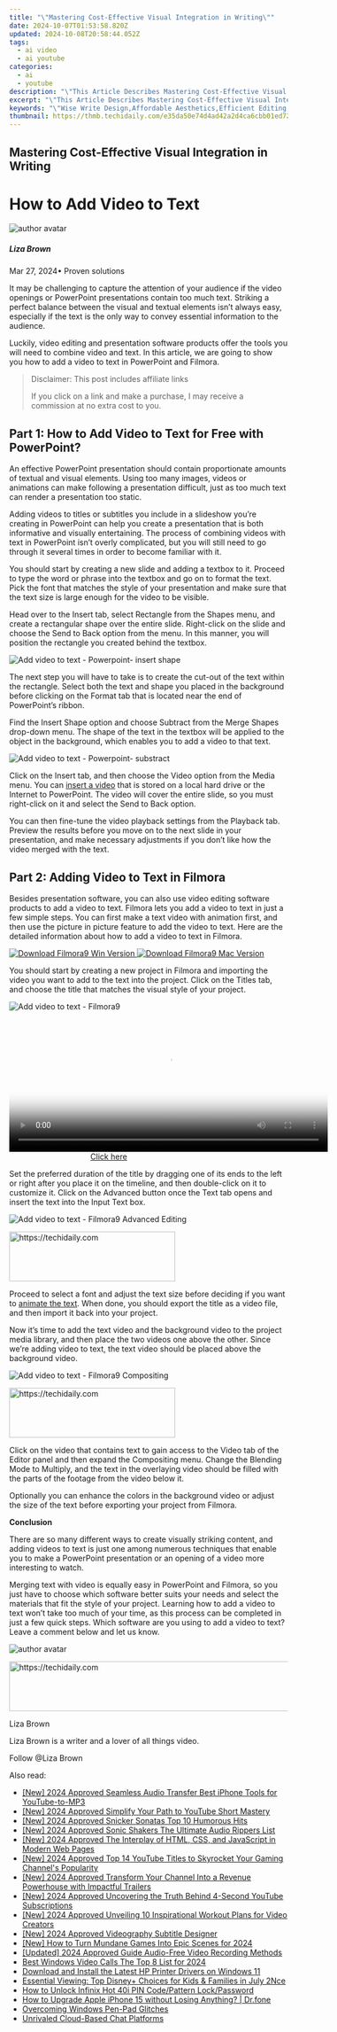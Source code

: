 ```yaml
---
title: "\"Mastering Cost-Effective Visual Integration in Writing\""
date: 2024-10-07T01:53:58.820Z
updated: 2024-10-08T20:58:44.052Z
tags:
  - ai video
  - ai youtube
categories:
  - ai
  - youtube
description: "\"This Article Describes Mastering Cost-Effective Visual Integration in Writing\""
excerpt: "\"This Article Describes Mastering Cost-Effective Visual Integration in Writing\""
keywords: "\"Wise Write Design,Affordable Aesthetics,Efficient Editing,Budgeted Beauty,Simple Style Strategy,Cost-Effective Craft,Visual Writing Value\""
thumbnail: https://thmb.techidaily.com/e35da50e74d4ad42a2d4ca6cbb01ed721572402298c4b208ceac1efbbaaf58d4.png
---
```


## Mastering Cost-Effective Visual Integration in Writing

# How to Add Video to Text

![author avatar](https://lh5.googleusercontent.com/-AIMmjowaFs4/AAAAAAAAAAI/AAAAAAAAABc/Y5UmwDaI7HU/s250-c-k/photo.jpg)

##### Liza Brown

 Mar 27, 2024• Proven solutions

It may be challenging to capture the attention of your audience if the video openings or PowerPoint presentations contain too much text. Striking a perfect balance between the visual and textual elements isn’t always easy, especially if the text is the only way to convey essential information to the audience.

Luckily, video editing and presentation software products offer the tools you will need to combine video and text. In this article, we are going to show you how to add a video to text in PowerPoint and Filmora.

>  Disclaimer: This post includes affiliate links
>
>  If you click on a link and make a purchase, I may receive a commission at no extra cost to you.
>

## Part 1: How to Add Video to Text for Free with PowerPoint?

An effective PowerPoint presentation should contain proportionate amounts of textual and visual elements. Using too many images, videos or animations can make following a presentation difficult, just as too much text can render a presentation too static.

Adding videos to titles or subtitles you include in a slideshow you’re creating in PowerPoint can help you create a presentation that is both informative and visually entertaining. The process of combining videos with text in PowerPoint isn’t overly complicated, but you will still need to go through it several times in order to become familiar with it.

You should start by creating a new slide and adding a textbox to it. Proceed to type the word or phrase into the textbox and go on to format the text. Pick the font that matches the style of your presentation and make sure that the text size is large enough for the video to be visible.

Head over to the Insert tab, select Rectangle from the Shapes menu, and create a rectangular shape over the entire slide. Right-click on the slide and choose the Send to Back option from the menu. In this manner, you will position the rectangle you created behind the textbox.

![Add video to text - Powerpoint- insert shape](https://images.wondershare.com/filmora/article-images/insert-rectangle-shape.jpg)

The next step you will have to take is to create the cut-out of the text within the rectangle. Select both the text and shape you placed in the background before clicking on the Format tab that is located near the end of PowerPoint’s ribbon.

Find the Insert Shape option and choose Subtract from the Merge Shapes drop-down menu. The shape of the text in the textbox will be applied to the object in the background, which enables you to add a video to that text.

![Add video to text - Powerpoint- substract](https://images.wondershare.com/filmora/article-images/subtract-from-merge-shapes.jpg)

Click on the Insert tab, and then choose the Video option from the Media menu. You can [insert a video](https://tools.techidaily.com/wondershare/filmora/download/) that is stored on a local hard drive or the Internet to PowerPoint. The video will cover the entire slide, so you must right-click on it and select the Send to Back option.

You can then fine-tune the video playback settings from the Playback tab. Preview the results before you move on to the next slide in your presentation, and make necessary adjustments if you don’t like how the video merged with the text.

## Part 2: Adding Video to Text in Filmora

Besides presentation software, you can also use video editing software products to add a video to text. Filmora lets you add a video to text in just a few simple steps. You can first make a text video with animation first, and then use the picture in picture feature to add the video to text. Here are the detailed information about how to add a video to text in Filmora.

[![Download Filmora9 Win Version](https://images.wondershare.com/filmora/guide/download-btn-win.jpg) ](https://tools.techidaily.com/wondershare/filmora/download/) [![Download Filmora9 Mac Version](https://images.wondershare.com/filmora/guide/download-btn-mac.jpg) ](https://tools.techidaily.com/wondershare/filmora/download/)

You should start by creating a new project in Filmora and importing the video you want to add to the text into the project. Click on the Titles tab, and choose the title that matches the visual style of your project.

![Add video to text - Filmora9](https://images.wondershare.com/filmora/article-images/add-title-effects.jpg)

<!-- affiliate ads begin -->
<span id="1983474">
					<video width="576" height="240" style="cursor:pointer"
           poster="//a.impactradius-go.com/display-clicktoplayimage/1983474.png"
           onclick="if(!this.playClicked){this.play();this.setAttribute('controls',true);this.playClicked=true;}">
	   <source src="//a.impactradius-go.com/display-ad/22993-1983474">
	   <img src="//a.impactradius-go.com/display-clicktoplayimage/1983474.png" style="border: none; height: 100%; width: 100%; object-fit: contain">
	</video>
	<div style="width:360px;text-align:center"><a href="javascript:window.open(decodeURIComponent('https%3A%2F%2Fhomestyler.sjv.io%2Fc%2F5597632%2F1983474%2F22993'), '_blank');void(0);">Click here</a></div>
</span>
<img height="0" width="0" src="https://imp.pxf.io/i/5597632/1983474/22993" style="position:absolute;visibility:hidden;" border="0" />
<!-- affiliate ads end -->

Set the preferred duration of the title by dragging one of its ends to the left or right after you place it on the timeline, and then double-click on it to customize it. Click on the Advanced button once the Text tab opens and insert the text into the Input Text box.

![Add video to text - Filmora9 Advanced Editing](https://images.wondershare.com/filmora/article-images/make-text-video-advanced-text-edit.jpg)

<!-- affiliate ads begin -->
<a href="https://united.elfm.net/c/5597632/2139557/4704" target="_top" id="2139557">
  <img src="//a.impactradius-go.com/display-ad/4704-2139557" border="0" alt="https://techidaily.com" width="300" height="90"/>
</a>
<img height="0" width="0" src="https://united.elfm.net/i/5597632/2139557/4704" style="position:absolute;visibility:hidden;" border="0" />
<!-- affiliate ads end -->

Proceed to select a font and adjust the text size before deciding if you want to [animate the text](https://tools.techidaily.com/wondershare/filmora/download/). When done, you should export the title as a video file, and then import it back into your project.

Now it’s time to add the text video and the background video to the project media library, and then place the two videos one above the other. Since we’re adding video to text, the text video should be placed above the background video.

![Add video to text - Filmora9 Compositing](https://images.wondershare.com/filmora/article-images/compositing-video-9.jpg)

<!-- affiliate ads begin -->
<a href="https://aligracehair.sjv.io/c/5597632/1918698/19272" target="_top" id="1918698">
  <img src="//a.impactradius-go.com/display-ad/19272-1918698" border="0" alt="https://techidaily.com" width="300" height="90"/>
</a>
<img height="0" width="0" src="https://aligracehair.sjv.io/i/5597632/1918698/19272" style="position:absolute;visibility:hidden;" border="0" />
<!-- affiliate ads end -->

Click on the video that contains text to gain access to the Video tab of the Editor panel and then expand the Compositing menu. Change the Blending Mode to Multiply, and the text in the overlaying video should be filled with the parts of the footage from the video below it.

Optionally you can enhance the colors in the background video or adjust the size of the text before exporting your project from Filmora.

**Conclusion**

There are so many different ways to create visually striking content, and adding videos to text is just one among numerous techniques that enable you to make a PowerPoint presentation or an opening of a video more interesting to watch.

Merging text with video is equally easy in PowerPoint and Filmora, so you just have to choose which software better suits your needs and select the materials that fit the style of your project. Learning how to add a video to text won’t take too much of your time, as this process can be completed in just a few quick steps. Which software are you using to add a video to text? Leave a comment below and let us know.

![author avatar](https://lh5.googleusercontent.com/-AIMmjowaFs4/AAAAAAAAAAI/AAAAAAAAABc/Y5UmwDaI7HU/s250-c-k/photo.jpg)

<!-- affiliate ads begin -->
<a href="https://aligracehair.sjv.io/c/5597632/1948909/19272" target="_top" id="1948909">
  <img src="//a.impactradius-go.com/display-ad/19272-1948909" border="0" alt="https://techidaily.com" width="728" height="90"/>
</a>
<img height="0" width="0" src="https://aligracehair.sjv.io/i/5597632/1948909/19272" style="position:absolute;visibility:hidden;" border="0" />
<!-- affiliate ads end -->

Liza Brown

Liza Brown is a writer and a lover of all things video.

Follow @Liza Brown

<ins class="adsbygoogle"
     style="display:block"
     data-ad-format="autorelaxed"
     data-ad-client="ca-pub-7571918770474297"
     data-ad-slot="1223367746"></ins>

<ins class="adsbygoogle"
     style="display:block"
     data-ad-client="ca-pub-7571918770474297"
     data-ad-slot="8358498916"
     data-ad-format="auto"
     data-full-width-responsive="true"></ins>

<span class="atpl-alsoreadstyle">Also read:</span>
<div><ul>
<li><a href="https://youtube-zero.techidaily.com/024-approved-seamless-audio-transfer-best-iphone-tools-for-youtube-to-mp3/"><u>[New] 2024 Approved Seamless Audio Transfer Best iPhone Tools for YouTube-to-MP3</u></a></li>
<li><a href="https://youtube-zero.techidaily.com/024-approved-simplify-your-path-to-youtube-short-mastery/"><u>[New] 2024 Approved Simplify Your Path to YouTube Short Mastery</u></a></li>
<li><a href="https://youtube-zero.techidaily.com/024-approved-snicker-sonatas-top-10-humorous-hits/"><u>[New] 2024 Approved Snicker Sonatas Top 10 Humorous Hits</u></a></li>
<li><a href="https://youtube-zero.techidaily.com/024-approved-sonic-shakers-the-ultimate-audio-rippers-list/"><u>[New] 2024 Approved Sonic Shakers The Ultimate Audio Rippers List</u></a></li>
<li><a href="https://twitter-videos.techidaily.com/new-2024-approved-the-interplay-of-html-css-and-javascript-in-modern-web-pages/"><u>[New] 2024 Approved The Interplay of HTML, CSS, and JavaScript in Modern Web Pages</u></a></li>
<li><a href="https://youtube-zero.techidaily.com/024-approved-top-14-youtube-titles-to-skyrocket-your-gaming-channels-popularity/"><u>[New] 2024 Approved Top 14 YouTube Titles to Skyrocket Your Gaming Channel's Popularity</u></a></li>
<li><a href="https://youtube-zero.techidaily.com/024-approved-transform-your-channel-into-a-revenue-powerhouse-with-impactful-trailers/"><u>[New] 2024 Approved Transform Your Channel Into a Revenue Powerhouse with Impactful Trailers</u></a></li>
<li><a href="https://youtube-zero.techidaily.com/024-approved-uncovering-the-truth-behind-4-second-youtube-subscriptions/"><u>[New] 2024 Approved Uncovering the Truth Behind 4-Second YouTube Subscriptions</u></a></li>
<li><a href="https://youtube-zero.techidaily.com/024-approved-unveiling-10-inspirational-workout-plans-for-video-creators/"><u>[New] 2024 Approved Unveiling 10 Inspirational Workout Plans for Video Creators</u></a></li>
<li><a href="https://youtube-zero.techidaily.com/024-approved-videography-subtitle-designer/"><u>[New] 2024 Approved Videography Subtitle Designer</u></a></li>
<li><a href="https://youtube-tips.techidaily.com/ow-to-turn-mundane-games-into-epic-scenes-for-2024/"><u>[New] How to Turn Mundane Games Into Epic Scenes for 2024</u></a></li>
<li><a href="https://desktop-recording.techidaily.com/updated-2024-approved-guide-audio-free-video-recording-methods/"><u>[Updated] 2024 Approved Guide Audio-Free Video Recording Methods</u></a></li>
<li><a href="https://remote-screen-capture.techidaily.com/best-windows-video-calls-the-top-8-list-for-2024/"><u>Best Windows Video Calls The Top 8 List for 2024</u></a></li>
<li><a href="https://win-amazing.techidaily.com/download-and-install-the-latest-hp-printer-drivers-on-windows-11/"><u>Download and Install the Latest HP Printer Drivers on Windows 11</u></a></li>
<li><a href="https://techno-recovery.techidaily.com/essential-viewing-top-disneyplus-choices-for-kids-and-families-in-july-2nce/"><u>Essential Viewing: Top Disney+ Choices for Kids & Families in July 2Nce</u></a></li>
<li><a href="https://unlock-android.techidaily.com/how-to-unlock-infinix-hot-40i-pin-codepattern-lockpassword-by-drfone-android/"><u>How to Unlock Infinix Hot 40i PIN Code/Pattern Lock/Password</u></a></li>
<li><a href="https://techidaily.com/how-to-upgrade-apple-iphone-15-without-losing-anything-drfone-by-drfone-ios-system-repair-ios-system-repair/"><u>How to Upgrade Apple iPhone 15 without Losing Anything? | Dr.fone</u></a></li>
<li><a href="https://windows11.techidaily.com/overcoming-windows-pen-pad-glitches/"><u>Overcoming Windows Pen-Pad Glitches</u></a></li>
<li><a href="https://discord-videos.techidaily.com/unrivaled-cloud-based-chat-platforms/"><u>Unrivaled Cloud-Based Chat Platforms</u></a></li>
</ul></div>

